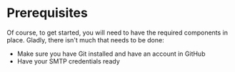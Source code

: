 # Prerequisites

Of course, to get started, you will need to have the required components in place. Gladly, there isn't much that needs to be done:

* Make sure you have Git installed and have an account in GitHub
* Have your SMTP credentials ready
